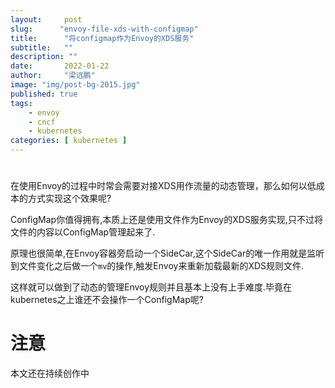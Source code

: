 ```yaml
---
layout:     post 
slug:      "envoy-file-xds-with-configmap"
title:      "将configmap作为Envoy的XDS服务"
subtitle:   ""
description: ""
date:       2022-01-22
author:     "梁远鹏"
image: "img/post-bg-2015.jpg"
published: true
tags:
    - envoy 
    - cncf
    - kubernetes
categories: [ kubernetes ]
---
```


# 

在使用Envoy的过程中时常会需要对接XDS用作流量的动态管理，那么如何以低成本的方式实现这个效果呢?  

ConfigMap你值得拥有,本质上还是使用文件作为Envoy的XDS服务实现,只不过将文件的内容以ConfigMap管理起来了.  

原理也很简单,在Envoy容器旁启动一个SideCar,这个SideCar的唯一作用就是监听到文件变化之后做一个`mv`的操作,触发Envoy来重新加载最新的XDS规则文件.  

这样就可以做到了动态的管理Envoy规则并且基本上没有上手难度.毕竟在kubernetes之上谁还不会操作一个ConfigMap呢?

# 注意

本文还在持续创作中
